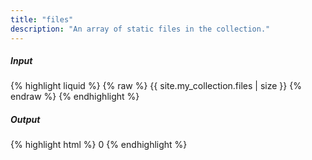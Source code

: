 ```yaml
---
title: "files"
description: "An array of static files in the collection."
---
```

##### Input

{% highlight liquid %}
{% raw %}
{{ site.my_collection.files | size }}
{% endraw %}
{% endhighlight %}

##### Output

{% highlight html %}
0
{% endhighlight %}
